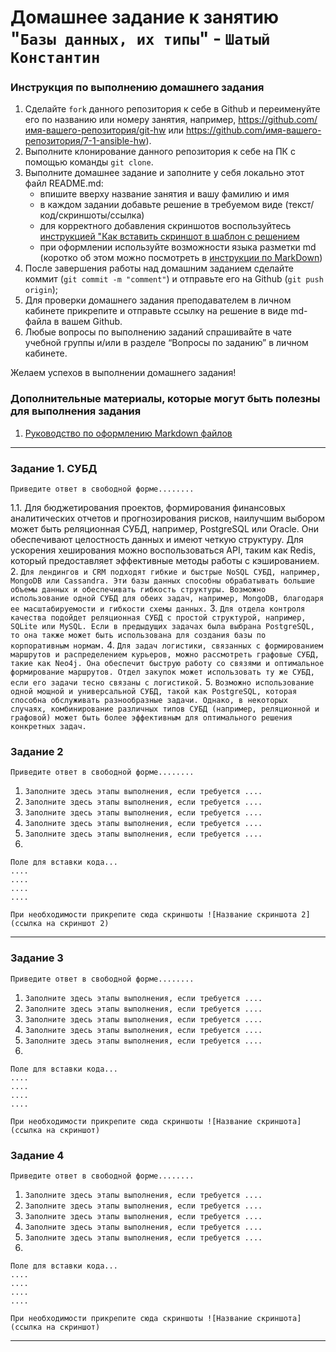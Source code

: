 # Домашнее задание к занятию "`Базы данных, их типы`" - `Шатый Константин`


### Инструкция по выполнению домашнего задания

   1. Сделайте `fork` данного репозитория к себе в Github и переименуйте его по названию или номеру занятия, например, https://github.com/имя-вашего-репозитория/git-hw или  https://github.com/имя-вашего-репозитория/7-1-ansible-hw).
   2. Выполните клонирование данного репозитория к себе на ПК с помощью команды `git clone`.
   3. Выполните домашнее задание и заполните у себя локально этот файл README.md:
      - впишите вверху название занятия и вашу фамилию и имя
      - в каждом задании добавьте решение в требуемом виде (текст/код/скриншоты/ссылка)
      - для корректного добавления скриншотов воспользуйтесь [инструкцией "Как вставить скриншот в шаблон с решением](https://github.com/netology-code/sys-pattern-homework/blob/main/screen-instruction.md)
      - при оформлении используйте возможности языка разметки md (коротко об этом можно посмотреть в [инструкции  по MarkDown](https://github.com/netology-code/sys-pattern-homework/blob/main/md-instruction.md))
   4. После завершения работы над домашним заданием сделайте коммит (`git commit -m "comment"`) и отправьте его на Github (`git push origin`);
   5. Для проверки домашнего задания преподавателем в личном кабинете прикрепите и отправьте ссылку на решение в виде md-файла в вашем Github.
   6. Любые вопросы по выполнению заданий спрашивайте в чате учебной группы и/или в разделе “Вопросы по заданию” в личном кабинете.
   
Желаем успехов в выполнении домашнего задания!
   
### Дополнительные материалы, которые могут быть полезны для выполнения задания

1. [Руководство по оформлению Markdown файлов](https://gist.github.com/Jekins/2bf2d0638163f1294637#Code)

---

### Задание 1. СУБД

`Приведите ответ в свободной форме........`

1.1. Для бюджетирования проектов, формирования финансовых аналитических отчетов и прогнозирования рисков, наилучшим выбором может быть реляционная СУБД, например, PostgreSQL или Oracle. Они обеспечивают целостность данных и имеют четкую структуру. Для ускорения хеширования можно воспользоваться API, таким как Redis, который предоставляет эффективные методы работы с кэшированием.
2. `Для лендингов и CRM подходят гибкие и быстрые NoSQL СУБД, например, MongoDB или Cassandra. Эти базы данных способны обрабатывать большие объемы данных и обеспечивать гибкость структуры. Возможно использование одной СУБД для обеих задач, например, MongoDB, благодаря ее масштабируемости и гибкости схемы данных.`
3. `Для отдела контроля качества подойдет реляционная СУБД с простой структурой, например, SQLite или MySQL. Если в предыдущих задачах была выбрана PostgreSQL, то она также может быть использована для создания базы по корпоративным нормам.`
4. `Для задач логистики, связанных с формированием маршрутов и распределением курьеров, можно рассмотреть графовые СУБД, такие как Neo4j. Она обеспечит быструю работу со связями и оптимальное формирование маршрутов. Отдел закупок может использовать ту же СУБД, если его задачи тесно связаны с логистикой.`
5. `Возможно использование одной мощной и универсальной СУБД, такой как PostgreSQL, которая способна обслуживать разнообразные задачи. Однако, в некоторых случаях, комбинирование различных типов СУБД (например, реляционной и графовой) может быть более эффективным для оптимального решения конкретных задач.`

### Задание 2

`Приведите ответ в свободной форме........`

1. `Заполните здесь этапы выполнения, если требуется ....`
2. `Заполните здесь этапы выполнения, если требуется ....`
3. `Заполните здесь этапы выполнения, если требуется ....`
4. `Заполните здесь этапы выполнения, если требуется ....`
5. `Заполните здесь этапы выполнения, если требуется ....`
6. 

```
Поле для вставки кода...
....
....
....
....
```

`При необходимости прикрепитe сюда скриншоты
![Название скриншота 2](ссылка на скриншот 2)`


---

### Задание 3

`Приведите ответ в свободной форме........`

1. `Заполните здесь этапы выполнения, если требуется ....`
2. `Заполните здесь этапы выполнения, если требуется ....`
3. `Заполните здесь этапы выполнения, если требуется ....`
4. `Заполните здесь этапы выполнения, если требуется ....`
5. `Заполните здесь этапы выполнения, если требуется ....`
6. 

```
Поле для вставки кода...
....
....
....
....
```

`При необходимости прикрепитe сюда скриншоты
![Название скриншота](ссылка на скриншот)`

### Задание 4

`Приведите ответ в свободной форме........`

1. `Заполните здесь этапы выполнения, если требуется ....`
2. `Заполните здесь этапы выполнения, если требуется ....`
3. `Заполните здесь этапы выполнения, если требуется ....`
4. `Заполните здесь этапы выполнения, если требуется ....`
5. `Заполните здесь этапы выполнения, если требуется ....`
6. 

```
Поле для вставки кода...
....
....
....
....
```

`При необходимости прикрепитe сюда скриншоты
![Название скриншота](ссылка на скриншот)`

---
